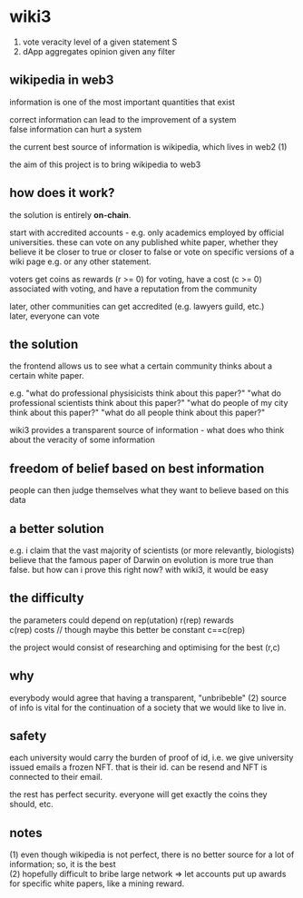 # wiki3

1. vote veracity level of a given statement S
2. dApp aggregates opinion given any filter

## wikipedia in web3

information is one of the most important quantities that exist

correct information can lead to the improvement of a system  
false information can hurt a system

the current best source of information is wikipedia, which lives in web2 (1)

the aim of this project is to bring wikipedia to web3

## how does it work?

the solution is entirely **on-chain**.

start with accredited accounts - e.g. only academics employed by official universities.
 these can vote on any published white paper, whether they believe it be closer to true or closer to false
or vote on specific versions of a wiki page e.g. or any other statement.

voters get coins as rewards (r >= 0) for voting, have a cost (c >= 0) associated with voting, and have a reputation from the community

later, other communities can get accredited (e.g. lawyers guild, etc.)  
later, everyone can vote

## the solution

the frontend allows us to see what a certain community thinks about a certain white paper.

e.g.
"what do professional physisicists think about this paper?"
"what do professional scientists think about this paper?"
"what do people of my city think about this paper?"
"what do all people think about this paper?"

wiki3 provides a transparent source of information - what does who think about the veracity of some information


## freedom of belief based on best information

people can then judge themselves what they want to believe based on this data

## a better solution

e.g.
i claim that the vast majority of scientists (or more relevantly, biologists) believe that the famous paper of Darwin on evolution is more true than false.
but how can i prove this right now?
with wiki3, it would be easy

## the difficulty

the parameters could depend on rep(utation)
r(rep) rewards  
c(rep) costs // though maybe this better be constant c==c(rep)  

the project would consist of researching and optimising for the best (r,c)  


## why

everybody would agree that having a transparent, "unbribeble" (2) source of info is vital for the continuation of a society that we would like to live in.

## safety

each university would carry the burden of proof of id, i.e. we give university issued emails a frozen NFT. that is their id. can be resend and NFT is connected to their email.

the rest has perfect security. everyone will get exactly the coins they should, etc.

## notes  
(1) even though wikipedia is not perfect, there is no better source for a lot of information; so, it is the best  
(2) hopefully difficult to bribe large network => let accounts put up awards for specific white papers, like a mining reward.

